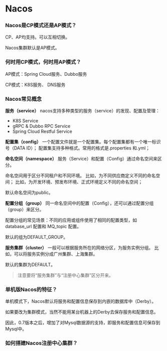  # Nacos

### Nacos是CP模式还是AP模式？

CP、AP均支持。可以互相切换。

Nacos集群默认是AP模式。

### 何时用CP模式，何时用AP模式？

AP模式：Spring Cloud服务、Dubbo服务

CP模式：K8S服务、 DNS服务

### Nacos常见概念
**服务（service）**
nacos支持多种类型的服务（service）的发现、配置及管理：
* K8S Service
* gRPC & Dubbo RPC Service
* Spring Cloud Restful Service

**配置集（config）**
一个配置文件就是一个配置集。每个配置集都有一个唯一标识号（DATA ID）；
配置集支持多种格式。常用的格式是.properties 和.yml；


**命名空间（namespace）**
服务（Service）和配置（Config）通过命名空间来区分。

命名空间用于区分不同租户和不同环境。
比如，为不同供应商定义不同的命名空间；
比如，为开发环境、预发布环境、正式环境定义不同的命名空间；

默认命名空间为public。

**配置分组（group）**
同一命名空间中的配置（Config），还可以通过配置分组（group）来区分。

配置分组的常见场景：不同的应用或组件使用了相同的配置类型，如 database_url 配置和 MQ_topic 配置。

默认的组为DEFAULT_GROUP。



**服务集群（cluster）**
一般可以根据服务所在的网络分区，为服务实例分组。
比如，可以将服务实例分成广州集群、上海集群。

默认的集群为DEFAULT。

>注意要将“服务集群”与“注册中心集群”区分开来。

### 单机版Nacos的特征？
单机模式下，Nacos默认将服务和配置信息保存到内嵌的数据库中（Derby）。

如果要改为集群模式，当然不能用某台机器上的Derby去保存服务和配置信息。

因此，0.7版本之后，增加了对Mysql数据源的支持，即服务和配置信息可保存到Mysql中。


### 如何搭建Nacos注册中心集群？

